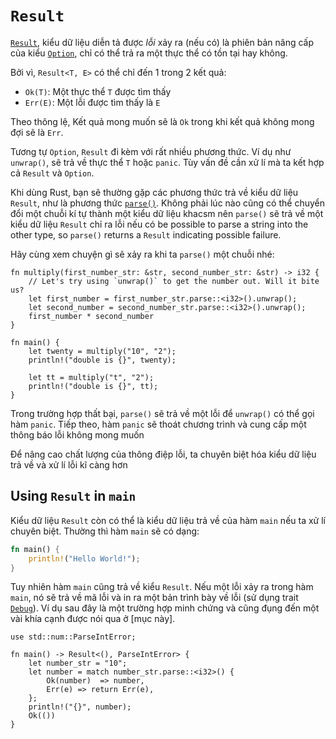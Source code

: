 # `Result`

[`Result`][result], kiểu dữ liệu diễn tả được *lỗi* xảy ra (nếu có) là phiên bản nâng cấp
 của kiểu [`Option`][option], chỉ có thể trả ra một thực thể có tồn tại hay không.

Bởi vì, `Result<T, E>` có thể chỉ đến 1 trong 2 kết quả:

* `Ok(T)`: Một thực thể `T` được tìm thấy
* `Err(E)`: Một lỗi được tìm thấy là `E`

Theo thông lệ, Kết quả mong muốn sẽ là `Ok` trong khi kết quả không mong đợi sẽ là `Err`.

Tương tự `Option`, `Result` đi kèm với rất nhiều phương thức. Ví dụ như `unwrap()`,
sẽ trả về thực thể `T` hoặc `panic`. Tùy vấn đề cần xử lí mà ta kết hợp cả `Result` và `Option`. 

Khi dùng Rust, bạn sẽ thường gặp các phương thức trả về kiểu dữ liệu `Result`, 
như là phương thức [`parse()`][parse]. Không phải lúc nào cũng có thể chuyển đổi
một chuỗi kí tự thành một kiểu dữ liệu khacsm nên `parse()` sẽ trả về một
kiểu dữ liệu `Result` chỉ ra lỗi nếu có
be possible to parse a string into the other type, so `parse()` returns a
`Result` indicating possible failure.

Hãy cùng xem chuyện gì sẽ xảy ra khi ta `parse()` một chuỗi nhé:

```rust,editable,ignore,mdbook-runnable
fn multiply(first_number_str: &str, second_number_str: &str) -> i32 {
    // Let's try using `unwrap()` to get the number out. Will it bite us?
    let first_number = first_number_str.parse::<i32>().unwrap();
    let second_number = second_number_str.parse::<i32>().unwrap();
    first_number * second_number
}

fn main() {
    let twenty = multiply("10", "2");
    println!("double is {}", twenty);

    let tt = multiply("t", "2");
    println!("double is {}", tt);
}
```

Trong trường hợp thất bại, `parse()` sẽ trả về một lỗi để `unwrap()`
có thể gọi hàm `panic`. Tiếp theo, hàm `panic` sẽ thoát chương trình và cung cấp
một thông báo lỗi không mong muốn

Để nâng cao chất lượng của thông điệp lỗi, ta chuyên biệt hóa kiểu dữ liệu trả về
và xử lí lỗi kĩ càng hơn

## Using `Result` in `main`

Kiểu dữ liệu `Result` còn có thể là kiểu dữ liệu trả về của hàm `main`
nếu ta xử lí chuyên biệt. Thường thì hàm `main` sẽ có dạng:

```rust
fn main() {
    println!("Hello World!");
}
```
Tuy nhiên hàm `main` cũng trả về kiểu `Result`. Nếu một lỗi xảy ra trong hàm `main`,
nó sẽ trả về mã lỗi và in ra một bản trình bày về lỗi (sử dụng trait [`Debug`]).
Ví dụ sau đây là một trường hợp minh chứng và cũng đụng đến một vài khía cạnh được
nói qua ở [mục này].

```rust,editable
use std::num::ParseIntError;

fn main() -> Result<(), ParseIntError> {
    let number_str = "10";
    let number = match number_str.parse::<i32>() {
        Ok(number)  => number,
        Err(e) => return Err(e),
    };
    println!("{}", number);
    Ok(())
}
```


[option]: https://doc.rust-lang.org/std/option/enum.Option.html
[result]: https://doc.rust-lang.org/std/result/enum.Result.html
[parse]: https://doc.rust-lang.org/std/primitive.str.html#method.parse
[`Debug`]: https://doc.rust-lang.org/std/fmt/trait.Debug.html
[the following section]: result/early_returns.md
